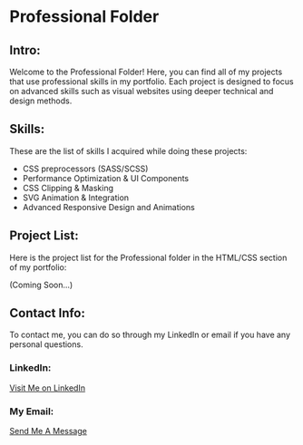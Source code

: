 # Professional Folder 

## Intro: 
Welcome to the Professional Folder! Here, you can find all of my projects that use professional skills in my portfolio. Each project is designed to focus on advanced skills such as visual websites using deeper technical and design methods.   

## Skills: 
These are the list of skills I acquired while doing these projects: 
- CSS preprocessors (SASS/SCSS)
- Performance Optimization & UI Components 
- CSS Clipping & Masking 
- SVG Animation & Integration 
- Advanced Responsive Design and Animations 

## Project List: 
Here is the project list for the Professional folder in the HTML/CSS section of my portfolio: 

(Coming Soon...)

## Contact Info: 
To contact me, you can do so through my LinkedIn or email if you have any personal questions. 

### LinkedIn: 
[Visit Me on LinkedIn](https://www.linkedin.com/in/kalecia-mcneal/ "My LinkedIn Link")

### My Email: 
[Send Me A Message](mailto:kaleciamcneal@gmail.com "My Gmail Address")